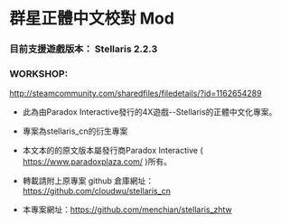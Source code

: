 # 群星正體中文校對 Mod


### 目前支援遊戲版本： Stellaris 2.2.3

### WORKSHOP:
http://steamcommunity.com/sharedfiles/filedetails/?id=1162654289


 
 * 此為由Paradox Interactive發行的4X遊戲--Stellaris的正體中文化專案。

 * 專案為stellaris_cn的衍生專案

 * 本文本的的原文版本屬發行商Paradox Interactive ( https://www.paradoxplaza.com/ )所有。

 * 轉載請附上原專案 github 倉庫網址：https://github.com/cloudwu/stellaris_cn

 * 本專案網址：https://github.com/menchian/stellaris_zhtw
